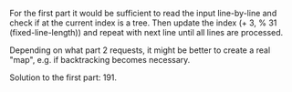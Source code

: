 For the first part it would be sufficient to read the input line-by-line and check if at the current index is a tree.
Then update the index (+ 3, % 31 (fixed-line-length)) and repeat with next line until all lines are processed.

Depending on what part 2 requests, it might be better to create a real "map", e.g. if backtracking becomes necessary.

Solution to the first part: 191.
